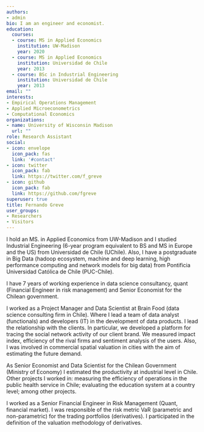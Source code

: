```yaml
---
authors:
- admin
bio: I am an engineer and economist.
education:
  courses:
  - course: MS in Applied Economics
    institution: UW-Madison
    year: 2020
  - course: MS in Applied Economics
    institution: Universidad de Chile
    year: 2013
  - course: BSc in Industrial Engineering
    institution: Universidad de Chile
    year: 2013
email: ""
interests:
- Empirical Operations Management
- Applied Microeconometrics
- Computational Economics
organizations:
- name: University of Wisconsin Madison
  url: ""
role: Research Assistant
social:
- icon: envelope
  icon_pack: fas
  link: '#contact'
- icon: twitter
  icon_pack: fab
  link: https://twitter.com/f_greve
- icon: github
  icon_pack: fab
  link: https://github.com/fgreve
superuser: true
title: Fernando Greve
user_groups:
- Researchers
- Visitors
---
```


I hold an MS. in Applied Economics from UW-Madison and I studied Industrial Engineering (6-year program equivalent to BS and MS in Europe and the US) from Universidad de Chile (UChile). Also, I have a postgraduate in Big Data (hadoop ecosystem, machine and deep learning, high performance computing and network models for big data) from Pontificia Universidad Católica de Chile (PUC-Chile).

I have 7 years of working experience in data science consultancy, quant (Financial Engineer in risk management) and Senior Economist for the Chilean government.

I worked as a Project Manager and Data Scientist at Brain Food (data science consulting firm in Chile). Where I lead a team of data analyst (functionals) and developers (IT) in the development of data products. I lead the relationship with the clients. In particular, we developed a platform for tracing the social network activity of our client brand. We measured impact index, efficiency of the rival firms and sentiment analysis of the users. Also, I was involved in commercial spatial valuation in cities with the aim of estimating the future demand.

As Senior Economist and Data Scientist for the Chilean Government (Ministry of Economy) I estimated the productivity at industrial level in Chile. Other projects I worked in: measuring the efficiency of operations in the public health service in Chile; evaluating the education system at a country level; among other projects.

I worked as a Senior Financial Engineer in Risk Management (Quant, financial market). I was responsible of the risk metric VaR (parametric and non-parametric) for the trading portfolios (derivatives). I participated in the definition of the valuation methodology of derivatives.

